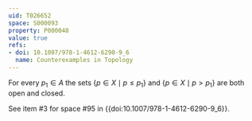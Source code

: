 ```yaml
---
uid: T026652
space: S000093
property: P000048
value: true
refs:
- doi: 10.1007/978-1-4612-6290-9_6
  name: Counterexamples in Topology
---
```


For every $p_1 \in A$ the sets $\{ p \in X \mid p \leq p_1 \}$ and $\{ p \in X \mid p > p_1 \}$ are both open and closed.

See item #3 for space #95 in {{doi:10.1007/978-1-4612-6290-9_6}}.
